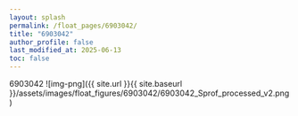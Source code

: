 ```yaml
---
layout: splash
permalink: /float_pages/6903042/
title: "6903042"
author_profile: false
last_modified_at: 2025-06-13
toc: false
---
```

 
6903042
![img-png]({{ site.url }}{{ site.baseurl }}/assets/images/float_figures/6903042/6903042_Sprof_processed_v2.png)